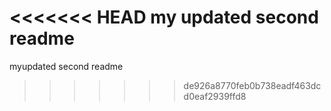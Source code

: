 <<<<<<< HEAD
my updated second readme
=======
myupdated second readme
>>>>>>> de926a8770feb0b738eadf463dcd0eaf2939ffd8
